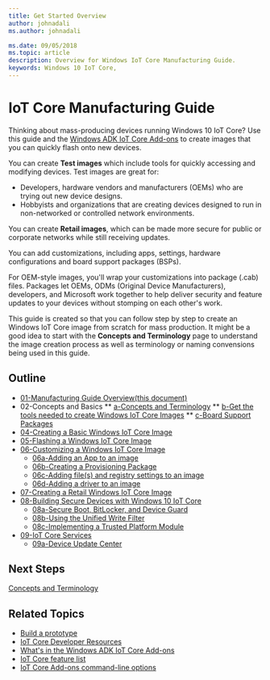 ```yaml
---
title: Get Started Overview
author: johnadali
ms.author: johnadali

ms.date: 09/05/2018 
ms.topic: article 
description: Overview for Windows IoT Core Manufacturing Guide.
keywords: Windows 10 IoT Core, 
---
```


# IoT Core Manufacturing Guide

Thinking about mass-producing devices running Windows 10 IoT Core? Use this guide and the [Windows ADK IoT Core Add-ons](https://docs.microsoft.com/windows-hardware/manufacture/iot/iot-core-adk-addons) to create images that you can quickly flash onto new devices.

You can create **Test images** which include tools for quickly accessing and modifying devices. Test images are great for:

* Developers, hardware vendors and manufacturers (OEMs) who are trying out new device designs.
* Hobbyists and organizations that are creating devices designed to run in non-networked or controlled network environments.

You can create **Retail images**, which can be made more secure for public or corporate networks while still receiving updates.

You can add customizations, including apps, settings, hardware configurations and board support packages (BSPs).

For OEM-style images, you'll wrap your customizations into package (.cab) files. Packages let OEMs, ODMs (Original Device Manufacturers), developers, and Microsoft work together to help deliver security and feature updates to your devices without stomping on each other's work.

This guide is created so that you can follow step by step to create an Windows IoT Core image from scratch for mass production. It might be a good idea to start with the **Concepts and Terminology** page to understand the image creation process as well as terminology or naming convensions being used in this guide.

## Outline
* [01-Manufacturing Guide Overview(this document)](GuideOverview.md)
* 02-Concepts and Basics
** [a-Concepts and Terminology](Concepts-Terms-Basics/ConceptsTerminology.md)
** [b-Get the tools needed to create Windows IoT Core Images](Concepts-Terms-Basics/ToolsNeeded.md)
** [c-Board Support Packages](Concepts-Terms-Basics/BoardSupportPackages.md)
* [04-Creating a Basic Windows IoT Core Image](04-CreateBasicImage.md)
* [05-Flashing a Windows IoT Core Image](05-FlashingImage.md)
* [06-Customizing a Windows IoT Core Image](06-CustomizeImageOverview.md)
    * [06a-Adding an App to an image](06a-AddingApps.md)
    * [06b-Creating a Provisioning Package](06b-CreateProvisioningPackage.md)
    * [06c-Adding file(s) and registry settings to an image](06c-AddFileRegistrySettings.md)
    * [06d-Adding a driver to an image](06d-AddingDrivers.md)
* [07-Creating a Retail Windows IoT Core Image](07-CreateRetailImage.md)
* [08-Building Secure Devices with Windows 10 IoT Core](08-BuildingSecureDevices.md)
    * [08a-Secure Boot, BitLocker, and Device Guard](08a-SecureBootBitLockerDeviceGuard.md)
    * [08b-Using the Unified Write Filter](08b-UnifiedWriteFilter.md)
    * [08c-Implementing a Trusted Platform Module](08c-ImplementingTPM.md)
* [09-IoT Core Services](09-IoTCoreServices.md)
    * [09a-Device Update Center](09a-SettingUpDeviceCenter.md)

## Next Steps
[Concepts and Terminology](02-ConceptsTerminology.md)

## Related Topics 

* [Build a prototype](../GetStarted.md)
* [IoT Core Developer Resources](https://developer.microsoft.com/en-us/windows/iot)
* [What's in the Windows ADK IoT Core Add-ons](https://docs.microsoft.com/windows-hardware/manufacture/iot/iot-core-adk-addons)
* [IoT Core feature list](https://docs.microsoft.com/windows-hardware/manufacture/iot/iot-core-feature-list)
* [IoT Core Add-ons command-line options](https://docs.microsoft.com/windows-hardware/manufacture/iot/iot-core-adk-addons-command-line-options)
